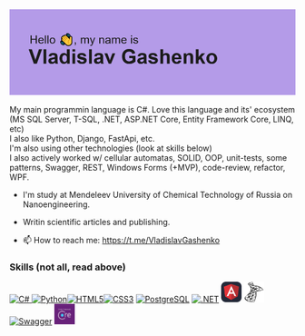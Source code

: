 <img src="header.png" alt="hello-banner">

My main programmin language is C#. Love this language and its' ecosystem (MS SQL Server, T-SQL, .NET, ASP.NET Core, Entity Framework Core, LINQ, etc)  
I also like Python, Django, FastApi, etc.  
I'm also using other technologies (look at skills below)  
I also actively worked w/ cellular automatas, SOLID, OOP, unit-tests, some patterns, Swagger, REST, Windows Forms (+MVP), code-review, refactor, WPF.  
    
- I'm study at Mendeleev University of Chemical Technology of Russia on Nanoengineering.
- Writin scientific articles and publishing.

- 📫 How to reach me: https://t.me/VladislavGashenko  
  
### Skills (not all, read above)

<a href="https://docs.microsoft.com/en-us/dotnet/csharp/" target="_blank" rel="noreferrer"><img src="https://raw.githubusercontent.com/danielcranney/readme-generator/main/public/icons/skills/csharp-colored.svg" width="36" height="36" alt="C#" /> </a><a href="https://www.python.org/" target="_blank" rel="noreferrer"><img src="https://raw.githubusercontent.com/danielcranney/readme-generator/main/public/icons/skills/python-colored.svg" width="36" height="36" alt="Python" /></a><a href="https://developer.mozilla.org/en-US/docs/Glossary/HTML5" target="_blank" rel="noreferrer"><img src="https://raw.githubusercontent.com/danielcranney/readme-generator/main/public/icons/skills/html5-colored.svg" width="36" height="36" alt="HTML5" /></a><a href="https://www.w3.org/TR/CSS/#css" target="_blank" rel="noreferrer"><img src="https://raw.githubusercontent.com/danielcranney/readme-generator/main/public/icons/skills/css3-colored.svg" width="36" height="36" alt="CSS3" /></a> <a href="https://www.postgresql.org/" target="_blank" rel="noreferrer"><img src="https://raw.githubusercontent.com/danielcranney/readme-generator/main/public/icons/skills/postgresql-colored.svg" width="36" height="36" alt="PostgreSQL" /></a> <a href="https://dotnet.microsoft.com/en-us/" target="_blank" rel="noreferrer"><img src="https://raw.githubusercontent.com/danielcranney/readme-generator/main/public/icons/skills/dot-net-colored.svg" width="36" height="36" alt=".NET" /></a> <a href="https://angular.io" target="_blank" rel="noreferrer"><img src="https://raw.githubusercontent.com/tandpfun/skill-icons/main/icons/Angular-Dark.svg" width="36" height="36" alt="Angular" /></a> <a href="https://www.microsoft.com/en-us/sql-server/" target="_blank" rel="noreferrer"><img src="https://raw.githubusercontent.com/Workshape/tech-icons/master/icons/sql-server.svg" width="36" height="36" alt="Microsoft SQL Server and Transact-SQL" /></a> <a href="https://github.com/swagger-api" target="_blank" rel="noreferrer"><img src="https://gist.githubusercontent.com/itsrifat/7fdb3d7d2326bf5fdd06ab2b78608c1d/raw/00d8229cd9f5402b5e35e2ba3032c0d872c7aa57/swagger-icon.svg" width="36" height="36" alt="Swagger" /></a> <a href = "https://learn.microsoft.com/ru-ru/ef/" target="_blank" rel="noreferrer"><img src="https://github.com/ErikEJ/EntityFramework.SqlServerCompact/blob/master/Bitmap-MEDIUM_Entity-Framework-Core-Logo_2colors_Square_Boxed_RGB.png" width="36" height="36" alt="EF Core" /></a>
